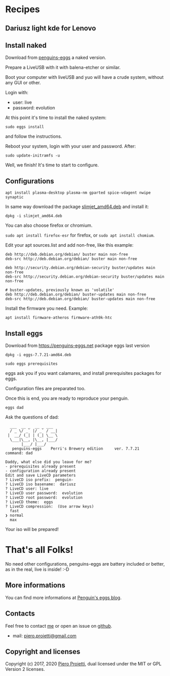 # Recipes

## Dariusz light kde for Lenovo 

## Install naked

Download from [penguins-eggs](https://penguins-eggs.net/iso) a naked version.

Prepare a LiveUSB with it with balena-etcher or similar.

Boot your computer with liveUSB and yuo will have a crude system, without any GUI or other. 

Login with:

* user: live
* password: evolution

At this point it's time to install the naked system:

```sudo eggs install```

and follow the instructions.

Reboot your system, login with your user and password. After:

```sudo update-initramfs -u ```

Well, we finish! It's time to start to configure.

## Configurations

``` apt install plasma-desktop plasma-nm gparted spice-vdagent nwipe synaptic ```

In same way download the package [slimjet_amd64.deb](https://www.slimjet.com/) and install it:

```dpkg -i slimjet_amd64.deb```

You can also choose firefox or chromium.

```sudo apt install firefox-esr``` for firefox, or ```sudo apt install chomium```.

Edit your apt sources.list and add non-free, like this example:

```
deb http://deb.debian.org/debian/ buster main non-free
deb-src http://deb.debian.org/debian/ buster main non-free

deb http://security.debian.org/debian-security buster/updates main non-free
deb-src http://security.debian.org/debian-security buster/updates main  non-free

# buster-updates, previously known as 'volatile'
deb http://deb.debian.org/debian/ buster-updates main non-free
deb-src http://deb.debian.org/debian/ buster-updates main non-free

```

Install the firmware you need. Example:

```apt install firmware-atheros firmware-ath9k-htc```



## Install eggs

Download from https://penguins-eggs.net package eggs last version

```dpkg -i eggs-7.7.21-amd64.deb``` 

```sudo eggs prerequisites```

eggs ask you if you want calamares, and install prerequisites packages for eggs.

Configuration files are preparated too. 

Once this is end, you are ready to reproduce your penguin.

```eggs dad```

Ask the questions of dad: 

```
  ___  __ _  __ _ ___ 
  / _ \/ _` |/ _` / __|
 |  __/ (_| | (_| \__ \
  \___|\__, |\__, |___/
       |___/ |___/     
   penguins-eggs    Perri's Brewery edition     ver. 7.7.21   
command: dad 

Daddy, what else did you leave for me?
- prerequisites already present
- configuration already present
Edit and save LiveCD parameters
? LiveCD iso prefix:  penguin-
? LiveCD iso basename:  dariusz
? LiveCD user: live
? LiveCD user password:  evolution
? LiveCD root password:  evolution
? LiveCD theme:  eggs
? LiveCD compression:  (Use arrow keys)
  fast 
❯ normal 
  max 
```

Your iso will be prepared!


# That's all Folks!
No need other configurations, penguins-eggs are battery included or better, as in the real, live is inside! :-D

## More informations

You can find more informations at [Penguin's eggs blog](https://penguins-eggs.net).

## Contacts
Feel free to contact [me](https://gitter.im/penguins-eggs-1/community?source=orgpage) or open an issue on [github](https://github.com/pieroproietti/penguins-eggs/issues).

* mail: piero.proietti@gmail.com

## Copyright and licenses
Copyright (c) 2017, 2020 [Piero Proietti](https://penguins-eggs.net/about-me.html), dual licensed under the MIT or GPL Version 2 licenses.
